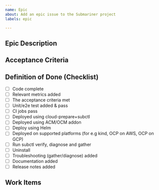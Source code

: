 ```yaml
---
name: Epic
about: Add an epic issue to the Submariner project
labels: epic

---
```

<!-- Please only use this template for submitting epic requests.
Epics contain features or other work items that help deliver on a specific initiative. 
Epics are a helpful way to identify and organize the work.
-->

## Epic Description
<!-- Describe why is this work needed and what needs to be done -->

## Acceptance Criteria
<!-- Document acceptance criteria here: -->

## Definition of Done (Checklist)
<!-- Make sure to check all relevant items before end of the release: -->

* [ ] Code complete
* [ ] Relevant metrics added
* [ ] The acceptance criteria met
* [ ] Unit/e2e test added & pass
* [ ] CI jobs pass
* [ ] Deployed using cloud-prepare+subctl
* [ ] Deployed using ACM/OCM addon
* [ ] Deploy using Helm
* [ ] Deployed on supported platforms (for e.g kind, OCP on AWS, OCP on GCP)
* [ ] Run subctl verify, diagnose and gather
* [ ] Uninstall
* [ ] Troubleshooting (gather/diagnose) added
* [ ] Documentation added
* [ ] Release notes added

## Work Items
<!-- Add work items here.
Make sure you have item(s) to cover all relevant topics from the checklist above: -->

